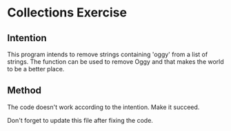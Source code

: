 # Collections Exercise

## Intention

This program intends to remove strings containing 'oggy' from a list of strings.
The function can be used to remove Oggy and that makes the world to be a better place.

## Method

The code doesn't work according to the intention. Make it succeed.

Don't forget to update this file after fixing the code.
